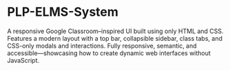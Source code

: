 # PLP-ELMS-System
A responsive Google Classroom–inspired UI built using only HTML and CSS. Features a modern layout with a top bar, collapsible sidebar, class tabs, and CSS-only modals and interactions. Fully responsive, semantic, and accessible—showcasing how to create dynamic web interfaces without JavaScript.
